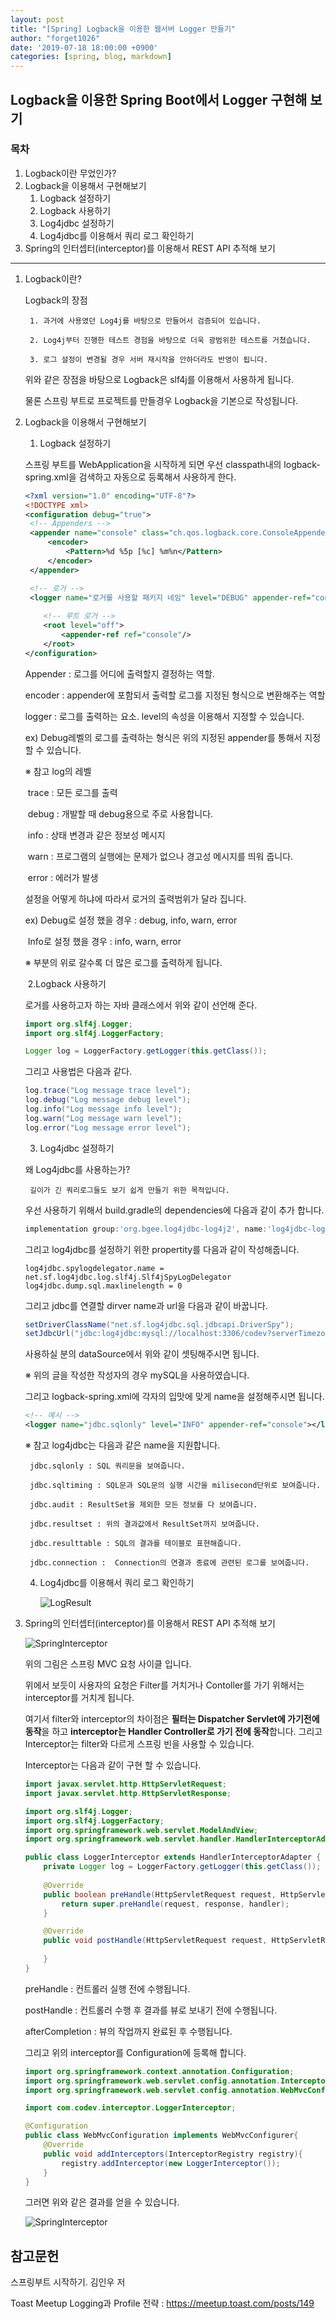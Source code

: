 ```yaml
---
layout: post
title: "[Spring] Logback을 이용한 웹서버 Logger 만들기"
author: "forget1026"
date: '2019-07-18 18:00:00 +0900'
categories: [spring, blog, markdown]
---
```


## Logback을 이용한 Spring Boot에서 Logger 구현해 보기

### 목차
1. Logback이란 무었인가?
1. Logback을 이용해서 구현해보기
    1. Logback 설정하기
    1. Logback 사용하기
    1. Log4jdbc 설정하기
    1. Log4jdbc를 이용해서 쿼리 로그 확인하기
1. Spring의 인터셉터(interceptor)를 이용해서 REST API 추적해 보기

---

1. Logback이란?

    Logback의 장점

        1. 과거에 사용였던 Log4j를 바탕으로 만들어서 검증되어 있습니다.
    
        2. Log4j부터 진행한 테스트 경험을 바탕으로 더욱 광범위한 테스트를 거쳤습니다.
    
        3. 로그 설정이 변경될 경우 서버 재시작을 안하더라도 반영이 됩니다.
    
    위와 같은 장점을 바탕으로 Logback은 slf4j를 이용해서 사용하게 됩니다.

    물론 스프링 부트로 프로젝트를 만들경우 Logback을 기본으로 작성됩니다.


2. Logback을 이용해서 구현해보기

      1. Logback 설정하기

   스프링 부트를 WebApplication을 시작하게 되면 우선 classpath내의 logback-spring.xml을 검색하고 자동으로 등록해서 사용하게 한다.

   ```logback-spring.xml
   <?xml version="1.0" encoding="UTF-8"?>
   <!DOCTYPE xml>
   <configuration debug="true">
   	<!-- Appenders -->
   	<appender name="console" class="ch.qos.logback.core.ConsoleAppender">
   		<encoder>
   			<Pattern>%d %5p [%c] %m%n</Pattern>
   		</encoder>   
   	</appender>
   
   	<!-- 로거 -->
   	<logger name="로거를 사용할 패키지 네임" level="DEBUG" appender-ref="console"/>
   	
       <!-- 루트 로거 -->
       <root level="off">
           <appender-ref ref="console"/>
       </root>
   </configuration>
   ```

   Appender :   로그를 어디에 출력할지 결정하는 역할.

   encoder : appender에 포함되서 출력할 로그를 지정된 형식으로 변환해주는 역할

   logger : 로그를 출력하는 요소. level의 속성을 이용해서 지정할 수 있습니다. 
   
   ex) Debug레벨의 로그를 출력하는 형식은 위의 지정된 appender를 통해서 지정할 수 있습니다.

   ※ 참고 log의 레벨

   ​    trace : 모든 로그를 출력

   ​    debug : 개발할 때 debug용으로 주로 사용합니다.

   ​	info : 상태 변경과 같은 정보성 메시지

   ​	warn : 프로그램의 실행에는 문제가 없으나 경고성 메시지를 띄워 줍니다.

   ​	error : 에러가 발생

   설정을 어떻게 하냐에 따라서 로거의 출력범위가 달라 집니다.

   ex) Debug로 설정 했을 경우 : debug, info, warn, error

   ​	Info로 설정 했을 경우 : info, warn, error

   ※ 부분의 위로 갈수록 더 많은 로그를 출력하게 됩니다.

   ​	2.Logback 사용하기

   로거를 사용하고자 하는 자바 클래스에서 위와 같이 선언해 준다.

   ```java
   import org.slf4j.Logger;
   import org.slf4j.LoggerFactory;
   
   Logger log = LoggerFactory.getLogger(this.getClass());
   ```

   그리고 사용법은 다음과 같다.

   ```java
   log.trace("Log message trace level");
   log.debug("Log message debug level");
   log.info("Log message info level");
   log.warn("Log message warn level");
   log.error("Log message error level");
   ```
   
   3. Log4jdbc 설정하기

   왜 Log4jdbc를 사용하는가? 

        길이가 긴 쿼리로그들도 보기 쉽게 만들기 위한 목적입니다.

   우선 사용하기 위해서 build.gradle의 dependencies에 다음과 같이 추가 합니다.

   ```groovy
   implementation group:'org.bgee.log4jdbc-log4j2', name:'log4jdbc-log4j2-jdbc4.1', version: '1.16'
   ```

   그리고 log4jdbc를 설정하기 위한 propertity를 다음과 같이 작성해줍니다.

   ```properties
   log4jdbc.spylogdelegator.name = net.sf.log4jdbc.log.slf4j.Slf4jSpyLogDelegator
   log4jdbc.dump.sql.maxlinelength = 0
   ```

   그리고 jdbc를 연결할 dirver name과 url을 다음과 같이 바꿉니다.

   ```java
   setDriverClassName("net.sf.log4jdbc.sql.jdbcapi.DriverSpy");
   setJdbcUrl("jdbc:log4jdbc:mysql://localhost:3306/codev?serverTimezone=Asia/Seoul")
   ```

   사용하실 분의 dataSource에서 위와 같이 셋팅해주시면 됩니다. 

    ※ 위의 글을 작성한 작성자의 경우 mySQL을 사용하였습니다.

   그리고 logback-spring.xml에 각자의 입맛에 맞게 name을 설정해주시면 됩니다.

   ```  xml
   <!-- 예시 -->
   <logger name="jdbc.sqlonly" level="INFO" appender-ref="console"></logger>
   ```

   ※ 참고 log4jdbc는 다음과 같은 name을 지원합니다.

        jdbc.sqlonly : SQL 쿼리문을 보여줍니다. 
    
        jdbc.sqltiming : SQL문과 SQL문의 실행 시간을 milisecond단위로 보여줍니다.
    
        jdbc.audit : ResultSet을 제외한 모든 정보를 다 보여줍니다.
    
        jdbc.resultset : 위의 결과값에서 ResultSet까지 보여줍니다.
    
        jdbc.resulttable : SQL의 결과를 테이블로 표현해줍니다.
    
        jdbc.connection :  Connection의 연결과 종료에 관련된 로그를 보여줍니다.

   4. Log4jdbc를 이용해서 쿼리 로그 확인하기

        ![LogResult](/assets/img/Logger/Log4jdbc결과.PNG)


3. Spring의 인터셉터(interceptor)를 이용해서 REST API 추적해 보기

    ![SpringInterceptor](/assets/img/Logger/스프링인터셉터.png)

   위의 그림은 스프링 MVC 요청 사이클 입니다.

   위에서 보듯이 사용자의 요청은 Filter를 거치거나 Contoller를 가기 위해서는 interceptor를 거치게 됩니다.

   여기서 filter와 interceptor의 차이점은 **필터는 Dispatcher Servlet에 가기전에 동작**을 하고 **interceptor는 Handler Controller로 가기 전에 동작**합니다. 그리고 Interceptor는 filter와 다르게 스프링 빈을 사용할 수 있습니다.

   Interceptor는 다음과 같이 구현 할 수 있습니다.

   ```java
   import javax.servlet.http.HttpServletRequest;
   import javax.servlet.http.HttpServletResponse;
   
   import org.slf4j.Logger;
   import org.slf4j.LoggerFactory;
   import org.springframework.web.servlet.ModelAndView;
   import org.springframework.web.servlet.handler.HandlerInterceptorAdapter;
   
   public class LoggerInterceptor extends HandlerInterceptorAdapter {
       private Logger log = LoggerFactory.getLogger(this.getClass());
       
       @Override
       public boolean preHandle(HttpServletRequest request, HttpServletResponse response, Object handler) throws Exception {
           return super.preHandle(request, response, handler);
       }
   
       @Override
       public void postHandle(HttpServletRequest request, HttpServletResponse response, Object handler, ModelAndView modelAndView) throws Exception{
           
       }
   }
   ```

   preHandle : 컨트롤러 실행 전에 수행됩니다.

   postHandle : 컨트롤러 수행 후 결과를 뷰로 보내기 전에 수행됩니다.

   afterCompletion : 뷰의 작업까지 완료된 후 수행됩니다.


   그리고 위의 interceptor를 Configuration에 등록해 합니다.

   ```java
   import org.springframework.context.annotation.Configuration;
   import org.springframework.web.servlet.config.annotation.InterceptorRegistry;
   import org.springframework.web.servlet.config.annotation.WebMvcConfigurer;
   
   import com.codev.interceptor.LoggerInterceptor;
   
   @Configuration
   public class WebMvcConfiguration implements WebMvcConfigurer{
       @Override
       public void addInterceptors(InterceptorRegistry registry){
           registry.addInterceptor(new LoggerInterceptor());
       }
   }
   ```

   그러면 위와 같은 결과를 얻을 수 있습니다.

   ![SpringInterceptor](/assets/img/Logger/LoggerInterceptor.PNG)


## 참고문헌

스프링부트 시작하기. 김인우 저

Toast Meetup Logging과 Profile 전략 :  https://meetup.toast.com/posts/149